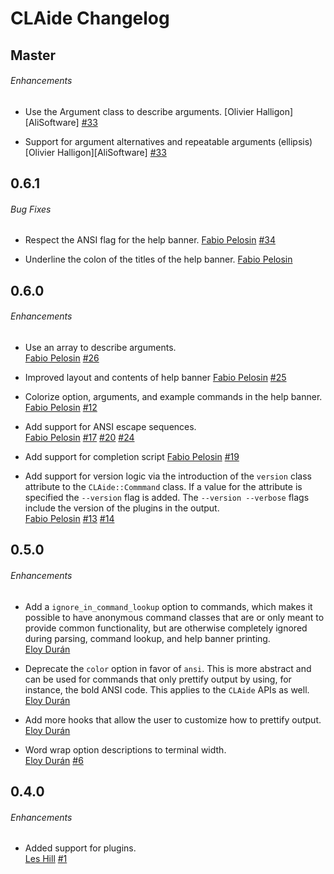 # CLAide Changelog

## Master

###### Enhancements

* Use the Argument class to describe arguments.
  [Olivier Halligon][AliSoftware]
  [#33](https://github.com/CocoaPods/CLAide/issues/33)

* Support for argument alternatives and repeatable arguments (ellipsis)
  [Olivier Halligon][AliSoftware]
  [#33](https://github.com/CocoaPods/CLAide/issues/33)

## 0.6.1

###### Bug Fixes

* Respect the ANSI flag for the help banner.
  [Fabio Pelosin][irrationalfab]
  [#34](https://github.com/CocoaPods/CLAide/issues/34)

* Underline the colon of the titles of the help banner.
  [Fabio Pelosin][irrationalfab]

## 0.6.0

###### Enhancements

* Use an array to describe arguments.  
  [Fabio Pelosin][irrationalfab]
  [#26](https://github.com/CocoaPods/CLAide/issues/26)

* Improved layout and contents of help banner
  [Fabio Pelosin][irrationalfab]
  [#25](https://github.com/CocoaPods/CLAide/pull/25)

* Colorize option, arguments, and example commands in the help banner.  
  [Fabio Pelosin][irrationalfab]
  [#12](https://github.com/CocoaPods/CLAide/issues/12)

* Add support for ANSI escape sequences.  
  [Fabio Pelosin][irrationalfab]
  [#17](https://github.com/CocoaPods/CLAide/issues/17)
  [#20](https://github.com/CocoaPods/CLAide/pull/20)
  [#24](https://github.com/CocoaPods/CLAide/pull/24)

* Add support for completion script
  [Fabio Pelosin][irrationalfab]
  [#19](https://github.com/CocoaPods/CLAide/pull/19)

* Add support for version logic via the introduction of the `version` class
  attribute to the `CLAide::Commmand` class. If a value for the attribute is
  specified the `--version` flag is added. The `--version --verbose` flags
  include the version of the plugins in the output.  
  [Fabio Pelosin][irrationalfab]
  [#13](https://github.com/CocoaPods/CLAide/issues/13)
  [#14](https://github.com/CocoaPods/CLAide/issues/14)

## 0.5.0

###### Enhancements

* Add a `ignore_in_command_lookup` option to commands, which makes it possible
  to have anonymous command classes that are or only meant to provide common
  functionality, but are otherwise completely ignored during parsing, command
  lookup, and help banner printing.  
  [Eloy Durán](https://github.com/alloy)

* Deprecate the `color` option in favor of `ansi`. This is more abstract and
  can be used for commands that only prettify output by using, for instance,
  the bold ANSI code. This applies to the `CLAide` APIs as well.  
  [Eloy Durán](https://github.com/alloy)

* Add more hooks that allow the user to customize how to prettify output.  
  [Eloy Durán](https://github.com/alloy)

* Word wrap option descriptions to terminal width.  
  [Eloy Durán](https://github.com/alloy)
  [#6](https://github.com/CocoaPods/CLAide/issues/6)


## 0.4.0

###### Enhancements

* Added support for plugins.  
  [Les Hill](https://github.com/leshill)
  [#1](https://github.com/CocoaPods/CLAide/pull/1)

[irrationalfab]: https://github.com/irrationalfab

